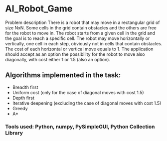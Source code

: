 # AI_Robot_Game

Problem description
There is a robot that may move in a rectangular grid of size NxN. Some cells in the grid contain obstacles and the others are free for the robot to move in. The robot starts from a given cell in the grid and the goal is to reach a specific cell. The robot may move horizontally or vertically, one cell in each step, obviously not in cells that contain obstacles. The cost of each horizontal or vertical move equals to 1. The application should accept as an option the possibility for the robot to move also diagonally, with cost either 1 or 1.5 (also an option). 

## Algorithms implemented in the task:
- Breadth first
- Uniform cost (only for the case of diagonal moves with cost 1.5)
- Depth first
- Iterative deepening (excluding the case of diagonal moves with cost 1.5)
- Greedy
- A*

### Tools used: Python, numpy, PySimpleGUI, Python Collection Library
